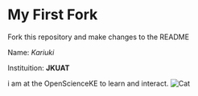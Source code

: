 # My First Fork
Fork this repository and make changes to the README

Name: *Kariuki*

Instituition: **JKUAT**

i am at the OpenScienceKE to learn and interact. 
![Cat](https://i.pinimg.com/564x/74/45/6b/74456b6011df4e90fd1b65a0fed5e0c6.jpg)
